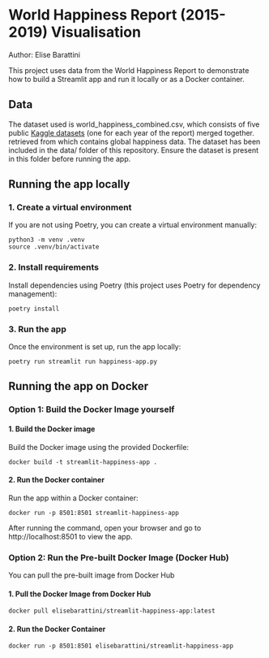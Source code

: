 # World Happiness Report (2015-2019) Visualisation

Author: Elise Barattini

This project uses data from the World Happiness Report to demonstrate how to build a Streamlit app and run it locally or as a Docker container.

## Data
The dataset used is world_happiness_combined.csv, which consists of five public [Kaggle datasets](https://www.kaggle.com/datasets/unsdsn/world-happiness) (one for each year of the report) merged together. retrieved from which contains global happiness data. The dataset has been included in the data/ folder of this repository. Ensure the dataset is present in this folder before running the app.

## Running the app locally
### 1. Create a virtual environment
If you are not using Poetry, you can create a virtual environment manually:

```setup
python3 -m venv .venv
source .venv/bin/activate
```
### 2. Install requirements
Install dependencies using Poetry (this project uses Poetry for dependency management):

```setup
poetry install
```
### 3. Run the app
Once the environment is set up, run the app locally:
```setup
poetry run streamlit run happiness-app.py
```

## Running the app on Docker
### Option 1: Build the Docker Image yourself
#### 1. Build the Docker image
Build the Docker image using the provided Dockerfile:
```setup
docker build -t streamlit-happiness-app .
```

#### 2. Run the Docker container
Run the app within a Docker container:
```setup
docker run -p 8501:8501 streamlit-happiness-app
```

After running the command, open your browser and go to http://localhost:8501 to view the app.

### Option 2: Run the Pre-built Docker Image (Docker Hub)
You can pull the pre-built image from Docker Hub
#### 1. Pull the Docker Image from Docker Hub
```setup
docker pull elisebarattini/streamlit-happiness-app:latest
```

#### 2. Run the Docker Container
```setup
docker run -p 8501:8501 elisebarattini/streamlit-happiness-app
```







